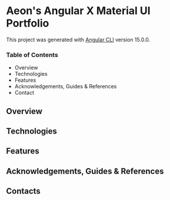 # Aeon's Angular X Material UI Portfolio

This project was generated with [Angular CLI](https://github.com/angular/angular-cli) version 15.0.0.

### Table of Contents
- Overview
- Technologies
- Features
- Acknowledgements, Guides & References
- Contact

## Overview
## Technologies
## Features
## Acknowledgements, Guides & References
## Contacts
